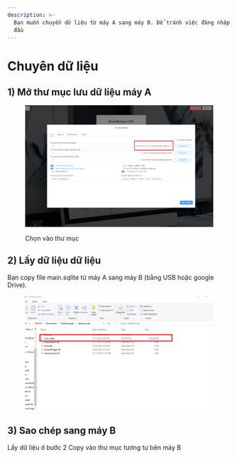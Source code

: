 ```yaml
---
description: >-
  Bạn muốn chuyển dữ liệu từ máy A sang máy B. Để tránh việc đăng nhập lại từ
  đầu
---
```


# Chuyên dữ liệu

## 1) Mở thư mục lưu dữ liệu máy A

<figure><img src="../../.gitbook/assets/image (2) (2) (1).png" alt=""><figcaption><p>Chọn vào thư mục </p></figcaption></figure>

## 2) Lấy dữ liệu dữ liệu

Bạn copy file main.sqlite từ máy A sang máy B (bằng USB hoặc google Drive).&#x20;

<figure><img src="../../.gitbook/assets/image (3) (3).png" alt=""><figcaption></figcaption></figure>

## 3) Sao chép sang máy B

Lấy dữ liệu ở bước 2 Copy vào thư mục tương tự bên máy B
